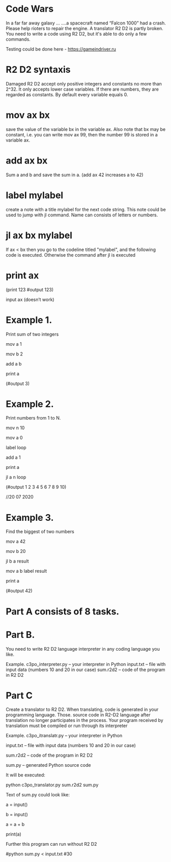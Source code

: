 # Code Wars

 In a far far away galaxy …
….a spacecraft named “Falcon 1000” had a crash. Please help rioters to repair the engine. A translator  R2 D2 is partly broken. You need to write a code using 
R2 D2, but it's able to do only a few commands.

Testing could be done here - https://gameindriver.ru


# R2 D2 syntaxis 

Damaged R2 D2 accept only positive integers and constants no more than 2^32. It only accepts lower case variables. If there are numbers, they are regarded as constants. By default every variable equals 0.

# mov ax bx 

save the value of the variable bx in the variable ax. Also note that bx may be
constant, i.e. you can write mov ax 99, then the number 99 is stored in a variable ax.

# add ax bx 

Sum a and b and save the sum in a. (add ax 42 increases a to 42)

# label mylabel

create a note with a title mylabel for the next code string. This note could be used to jump with jl command. Name can consists of letters or numbers.

# jl ax bx mylabel

​If ax < bx then you go to the codeline titled "mylabel", and the following code is executed. 
Otherwise the command after jl is executed

# print ax

(print 123 #output 123)

input ax
(doesn’t work)

# Example 1.

Print sum of two integers

mov a 1

mov b 2

add a b 

print a 

(#output 3)

# Example 2. 

Print numbers from 1 to N.

mov n 10

mov a 0

label loop

add a 1

print a

jl a n loop 

(#output 1 2 3 4 5 6 7 8 9 10)

//20 07 2020

# Example 3. 

Find the biggest of two numbers

mov a 42

mov b 20

jl b a result

mov a b
label result

print a 

(#output 42)

# Part A consists of 8 tasks.

# Part B.
You need to write R2 D2 language interpreter in any coding language you like.

Example.
c3po_interpreter.py – your interpreter in Python
input.txt – file with input data (numbers 10 and 20 in our case)
sum.r2d2 – code of the program in R2 D2


# Part C
Create a translator to R2 D2. 
When translating, code is generated in your programming language. Those. source code in R2-D2 language after translation no longer participates in the process. Your program received by translation must be compiled or run through its interpreter

Example.
c3po_itranslatr.py – your interpreter in Python

input.txt – file with input data (numbers 10 and 20 in our case)

sum.r2d2 – code of the program in R2 D2

sum.py – generated Python source code


It will be executed:

python c3po_translator.py sum.r2d2 sum.py

Text of sum.py could look like:

a = input()

b = input()

a = a + b

print(a)

Further this program can run without R2 D2

#python sum.py < input.txt
#30

